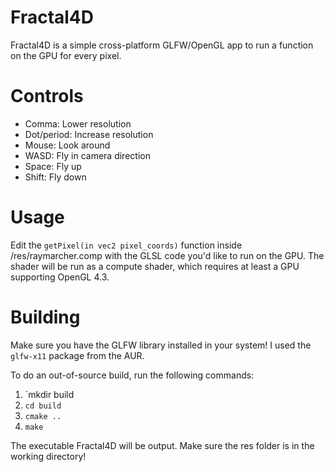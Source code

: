 # Fractal4D
Fractal4D is a simple cross-platform GLFW/OpenGL app to run a function on the GPU for every pixel.

# Controls
- Comma: Lower resolution
- Dot/period: Increase resolution
- Mouse: Look around
- WASD: Fly in camera direction
- Space: Fly up
- Shift: Fly down

# Usage
Edit the `getPixel(in vec2 pixel_coords)` function inside /res/raymarcher.comp with the GLSL code you'd like to run on the GPU.
The shader will be run as a compute shader, which requires at least a GPU supporting OpenGL 4.3.

# Building
Make sure you have the GLFW library installed in your system! I used the `glfw-x11` package from the AUR.

To do an out-of-source build, run the following commands:
1. `mkdir build
2. `cd build`
3. `cmake ..`
4. `make`

The executable Fractal4D will be output. Make sure the res folder is in the working directory!

